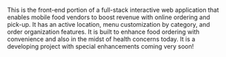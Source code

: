 This is the front-end portion of a  full-stack interactive web application that enables mobile food vendors to boost revenue with online ordering and pick-up. It has an active location, menu customization by category, and order organization features. It is built to enhance food ordering with convenience and also in the midst of health concerns today. It is a developing project with special enhancements coming very soon!
